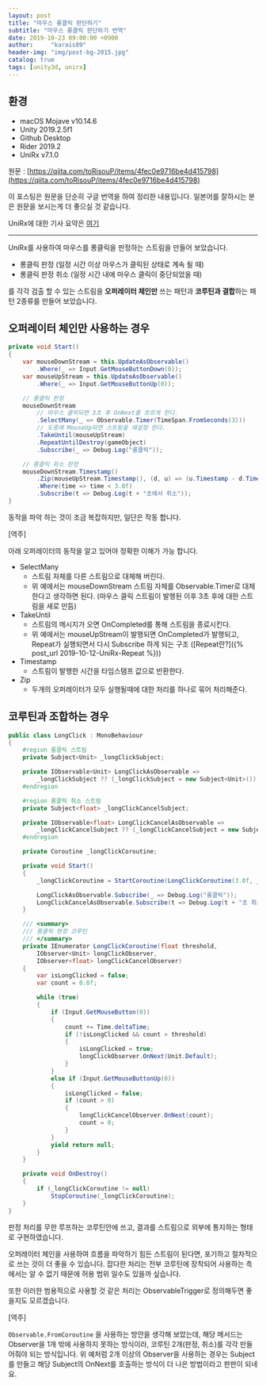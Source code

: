 ```yaml
---
layout: post
title: "마우스 롱클릭 판단하기"
subtitle: "마우스 롱클릭 판단하기 번역"
date: 2019-10-23 09:00:00 +0900
author:     "karais89"
header-img: "img/post-bg-2015.jpg"
catalog: true
tags: [unity3d, unirx]
---
```



## 환경

- macOS Mojave v10.14.6
- Unity 2019.2.5f1
- Github Desktop
- Rider 2019.2
- UniRx v7.1.0

원문 : [https://qiita.com/toRisouP/items/4fec0e9716be4d415798](https://qiita.com/toRisouP/items/4fec0e9716be4d415798)

이 포스팅은 원문을 단순히 구글 번역을 하여 정리한 내용입니다. 일본어를 잘하시는 분은 원문을 보시는게 더 좋으실 것 같습니다. 

UniRx에 대한 기사 요약은 [여기](https://qiita.com/toRisouP/items/48b9fa25df64d3c6a392)

---

UniRx를 사용하여 마우스를 롱클릭을 판정하는 스트림을 만들어 보았습니다.

- 롱클릭 판정 (일정 시간 이상 마우스가 클릭된 상태로 계속 될 때)
- 롱클릭 판정 취소 (일정 시간 내에 마우스 클릭이 중단되었을 때)

를 각각 검출 할 수 있는 스트림을 **오퍼레이터 체인만** 쓰는 패턴과 **코루틴과 결합**하는 패턴 2종류를 만들어 보았습니다.

## 오퍼레이터 체인만 사용하는 경우

```cs
private void Start()
{
    var mouseDownStream = this.UpdateAsObservable()
        .Where(_ => Input.GetMouseButtonDown(0));
    var mouseUpStream = this.UpdateAsObservable()
        .Where(_ => Input.GetMouseButtonUp(0));

    // 롱클릭 판정
    mouseDownStream
        // 마우스 클릭되면 3초 후 OnNext를 흐르게 한다.
        .SelectMany(_ => Observable.Timer(TimeSpan.FromSeconds(3)))
        // 도중에 MouseUp되면 스트림을 재설정 한다.
        .TakeUntil(mouseUpStream)
        .RepeatUntilDestroy(gameObject)
        .Subscribe(_ => Debug.Log("롱클릭"));

    // 롱클릭 취소 판정
    mouseDownStream.Timestamp()
        .Zip(mouseUpStream.Timestamp(), (d, u) => (u.Timestamp - d.Timestamp).TotalMilliseconds / 1000.0f)
        .Where(time => time < 3.0f)
        .Subscribe(t => Debug.Log(t + "초에서 취소"));
}
```

동작을 파악 하는 것이 조금 복잡하지만, 일단은 작동 합니다.

[역주] 

아래 오퍼레이터의 동작을 알고 있어야 정확한 이해가 가능 합니다.

- SelectMany
    - 스트림 자체를 다른 스트림으로 대체해 버린다.
    - 위 예에서는 mouseDownStream 스트림 자체를 Observable.Timer로 대체 한다고 생각하면 된다. (마우스 클릭 스트림이 발행된 이후 3초 후에 대한 스트림을 새로 만듬)
- TakeUntil
    - 스트림의 메시지가 오면 OnCompleted를 통해 스트림을 종료시킨다.
    - 위 예에서는 mouseUpStream이 발행되면 OnCompleted가 발행되고, Repeat가 실행되면서 다시 Subscribe 하게 되는 구조 ([Repeat란?]({% post_url 2019-10-12-UniRx-Repeat %}))
- Timestamp
    - 스트림이 발행한 시간을 타임스탬프 값으로 반환한다.
- Zip
    - 두개의 오퍼레이터가 모두 실행될때에 대한 처리를 하나로 묶어 처리해준다.

## 코루틴과 조합하는 경우

```cs
public class LongClick : MonoBehaviour
{
    #region 롱클릭 스트림
    private Subject<Unit> _longClickSubject;

    private IObservable<Unit> LongClickAsObservable =>
        _longClickSubject ?? (_longClickSubject = new Subject<Unit>());
    #endregion

    #region 롱클릭 취소 스트림
    private Subject<float> _longClickCancelSubject;

    private IObservable<float> LongClickCancelAsObservable =>
        _longClickCancelSubject ?? (_longClickCancelSubject = new Subject<float>());
    #endregion

    private Coroutine _longClickCoroutine;

    private void Start()
    {
        _longClickCoroutine = StartCoroutine(LongClickCoroutine(3.0f, _longClickSubject, _longClickCancelSubject));

        LongClickAsObservable.Subscribe(_ => Debug.Log("롱클릭"));
        LongClickCancelAsObservable.Subscribe(t => Debug.Log(t + "초 취소"));
    }

    /// <summary>
    /// 롱클릭 판정 코루틴
    /// </summary>
    private IEnumerator LongClickCoroutine(float threshold,
        IObserver<Unit> longClickObserver,
        IObserver<float> longClickCancelObserver)
    {
        var isLongClicked = false;
        var count = 0.0f;

        while (true)
        {
            if (Input.GetMouseButton(0))
            {
                count += Time.deltaTime;
                if (!isLongClicked && count > threshold)
                {
                    isLongClicked = true;
                    longClickObserver.OnNext(Unit.Default);
                }
            }
            else if (Input.GetMouseButtonUp(0))
            {
                isLongClicked = false;
                if (count > 0)
                {
                    longClickCancelObserver.OnNext(count);
                    count = 0;
                }
            }
            yield return null;
        }
    }

    private void OnDestroy()
    {
        if (_longClickCoroutine != null)
            StopCoroutine(_longClickCoroutine);
    }
}
```

판정 처리를 무한 루프하는 코루틴안에 쓰고, 결과를 스트림으로 외부에 통지하는 형태로 구현하였습니다.

오퍼레이터 체인을 사용하여 흐름을 파악하기 힘든 스트림이 된다면, 포기하고 절차적으로 쓰는 것이 더 좋을 수 있습니다. 잡다한 처리는 전부 코루틴에 장착되어 사용하는 측에서는 알 수 없기 때문에 허용 범위 일수도 있을까 싶습니다.

또한 이러한 범용적으로 사용할 것 같은 처리는 ObservableTrigger로 정의해두면 좋을지도 모르겠습니다.

[역주]

`Observable.FromCoroutine` 을 사용하는 방안을 생각해 보았는데, 해당 메서드는 Observer을 1개 밖에 사용하지 못하는 방식이라, 코루틴 2개(판정, 취소)를 각각 만들어줘야 되는 방식입니다. 위 예처럼 2개 이상의 Observer을 사용하는 경우는 Subject를 만들고 해당 Subject의 OnNext를 호출하는 방식이 더 나은 방법이라고 판판이 되네요.